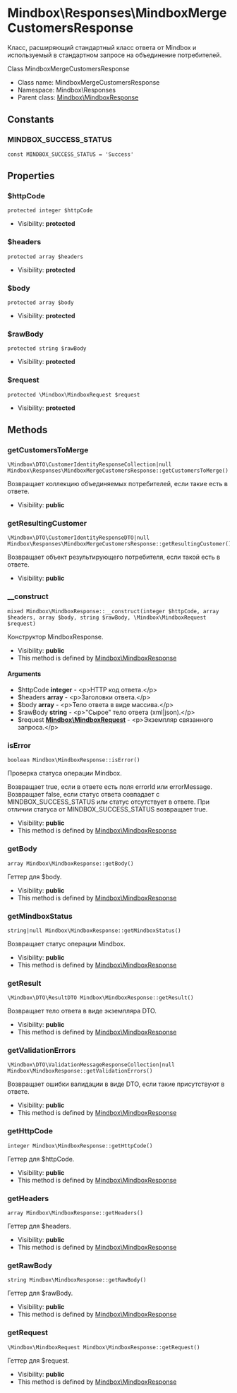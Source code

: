 Mindbox\Responses\MindboxMergeCustomersResponse
===============

Класс, расширяющий стандартный класс ответа от Mindbox и используемый в стандартном запросе на объединение
потребителей.

Class MindboxMergeCustomersResponse


* Class name: MindboxMergeCustomersResponse
* Namespace: Mindbox\Responses
* Parent class: [Mindbox\MindboxResponse](Mindbox-MindboxResponse.md)



Constants
----------


### MINDBOX_SUCCESS_STATUS

    const MINDBOX_SUCCESS_STATUS = 'Success'





Properties
----------


### $httpCode

    protected integer $httpCode





* Visibility: **protected**


### $headers

    protected array $headers





* Visibility: **protected**


### $body

    protected array $body





* Visibility: **protected**


### $rawBody

    protected string $rawBody





* Visibility: **protected**


### $request

    protected \Mindbox\MindboxRequest $request





* Visibility: **protected**


Methods
-------


### getCustomersToMerge

    \Mindbox\DTO\CustomerIdentityResponseCollection|null Mindbox\Responses\MindboxMergeCustomersResponse::getCustomersToMerge()

Возвращает коллекцию объединяемых потребителей, если такие есть в ответе.



* Visibility: **public**




### getResultingCustomer

    \Mindbox\DTO\CustomerIdentityResponseDTO|null Mindbox\Responses\MindboxMergeCustomersResponse::getResultingCustomer()

Возвращает объект результирующего потребителя, если такой есть в ответе.



* Visibility: **public**




### __construct

    mixed Mindbox\MindboxResponse::__construct(integer $httpCode, array $headers, array $body, string $rawBody, \Mindbox\MindboxRequest $request)

Конструктор MindboxResponse.



* Visibility: **public**
* This method is defined by [Mindbox\MindboxResponse](Mindbox-MindboxResponse.md)


#### Arguments
* $httpCode **integer** - &lt;p&gt;HTTP код ответа.&lt;/p&gt;
* $headers **array** - &lt;p&gt;Заголовки ответа.&lt;/p&gt;
* $body **array** - &lt;p&gt;Тело ответа в виде массива.&lt;/p&gt;
* $rawBody **string** - &lt;p&gt;&quot;Сырое&quot; тело ответа (xml|json).&lt;/p&gt;
* $request **[Mindbox\MindboxRequest](Mindbox-MindboxRequest.md)** - &lt;p&gt;Экземпляр связанного запроса.&lt;/p&gt;



### isError

    boolean Mindbox\MindboxResponse::isError()

Проверка статуса операции Mindbox.

Возвращает true, если в ответе есть поля errorId или errorMessage.
Возвращает false, если статус ответа совпадает с MINDBOX_SUCCESS_STATUS или статус отсутствует в ответе.
При отличии статуса от MINDBOX_SUCCESS_STATUS возвращает true.

* Visibility: **public**
* This method is defined by [Mindbox\MindboxResponse](Mindbox-MindboxResponse.md)




### getBody

    array Mindbox\MindboxResponse::getBody()

Геттер для $body.



* Visibility: **public**
* This method is defined by [Mindbox\MindboxResponse](Mindbox-MindboxResponse.md)




### getMindboxStatus

    string|null Mindbox\MindboxResponse::getMindboxStatus()

Возвращает статус операции Mindbox.



* Visibility: **public**
* This method is defined by [Mindbox\MindboxResponse](Mindbox-MindboxResponse.md)




### getResult

    \Mindbox\DTO\ResultDTO Mindbox\MindboxResponse::getResult()

Возвращает тело ответа в виде экземпляра DTO.



* Visibility: **public**
* This method is defined by [Mindbox\MindboxResponse](Mindbox-MindboxResponse.md)




### getValidationErrors

    \Mindbox\DTO\ValidationMessageResponseCollection|null Mindbox\MindboxResponse::getValidationErrors()

Возвращает ошибки валидации в виде DTO, если такие присутствуют в ответе.



* Visibility: **public**
* This method is defined by [Mindbox\MindboxResponse](Mindbox-MindboxResponse.md)




### getHttpCode

    integer Mindbox\MindboxResponse::getHttpCode()

Геттер для $httpCode.



* Visibility: **public**
* This method is defined by [Mindbox\MindboxResponse](Mindbox-MindboxResponse.md)




### getHeaders

    array Mindbox\MindboxResponse::getHeaders()

Геттер для $headers.



* Visibility: **public**
* This method is defined by [Mindbox\MindboxResponse](Mindbox-MindboxResponse.md)




### getRawBody

    string Mindbox\MindboxResponse::getRawBody()

Геттер для $rawBody.



* Visibility: **public**
* This method is defined by [Mindbox\MindboxResponse](Mindbox-MindboxResponse.md)




### getRequest

    \Mindbox\MindboxRequest Mindbox\MindboxResponse::getRequest()

Геттер для $request.



* Visibility: **public**
* This method is defined by [Mindbox\MindboxResponse](Mindbox-MindboxResponse.md)




